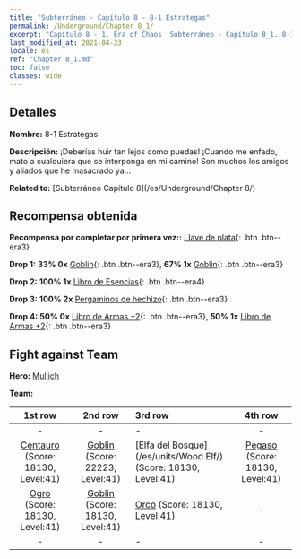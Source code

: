 ```yaml
---
title: "Subterráneo - Capítulo 8 - 8-1 Estrategas"
permalink: /Underground/Chapter 8_1/
excerpt: "Capítulo 8 - 1. Era of Chaos  Subterráneo - Capítulo 8_1. 8-1 Estrategas"
last_modified_at: 2021-04-23
locale: es
ref: "Chapter 8_1.md"
toc: false
classes: wide
---
```


## Detalles

 **Nombre:** 8-1 Estrategas

 **Descripción:** ¡Deberías huir tan lejos como puedas! ¡Cuando me enfado, mato a cualquiera que se interponga en mi camino! Son muchos los amigos y aliados que he masacrado ya...

 **Related to:** [Subterráneo Capítulo 8](/es/Underground/Chapter 8/)

## Recompensa obtenida

 **Recompensa por completar por primera vez::** [Llave de plata](/ItemsES/con_693/){: .btn .btn--era3}

 **Drop 1:** **33% 0x** [Goblin](/ItemsES/unt_217/){: .btn .btn--era3}, **67% 1x** [Goblin](/ItemsES/unt_217/){: .btn .btn--era3}

 **Drop 2:** **100% 1x** [Libro de Esencias](/ItemsES/mat_39/){: .btn .btn--era4}

 **Drop 3:** **100% 2x** [Pergaminos de hechizo](/ItemsES/con_694/){: .btn .btn--era3}

 **Drop 4:** **50% 0x** [Libro de Armas +2](/ItemsES/mat_32/){: .btn .btn--era3}, **50% 1x** [Libro de Armas +2](/ItemsES/mat_32/){: .btn .btn--era3}


## Fight against Team
 **Hero:** [Mullich](/es/heroes/Mullich/)

 **Team:**


  | 1st row | 2nd row | 3rd row | 4th row |
  |:----:|:----:|:----|:----:|
  | - | - | - | - |
  | [Centauro](/es/units/Centaur/) (Score: 18130, Level:41)  | [Goblin](/es/units/Goblin/) (Score: 22223, Level:41)  | [Elfa del Bosque](/es/units/Wood Elf/) (Score: 18130, Level:41)  | [Pegaso](/es/units/Pegasus/) (Score: 18130, Level:41)  |
  | [Ogro](/es/units/Ogre/) (Score: 18130, Level:41)  | [Goblin](/es/units/Goblin/) (Score: 18130, Level:41)  | [Orco](/es/units/Orc/) (Score: 18130, Level:41)  | - |
  | - | - | - | - |


